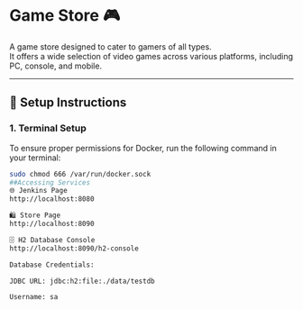 # Game Store 🎮

A game store designed to cater to gamers of all types.  
It offers a wide selection of video games across various platforms, including PC, console, and mobile.

---

## 🔧 Setup Instructions

### 1. Terminal Setup

To ensure proper permissions for Docker, run the following command in your terminal:

```bash
sudo chmod 666 /var/run/docker.sock
##Accessing Services
🌐 Jenkins Page
http://localhost:8080

🛍️ Store Page
http://localhost:8090

🗄️ H2 Database Console
http://localhost:8090/h2-console

Database Credentials:

JDBC URL: jdbc:h2:file:./data/testdb

Username: sa

